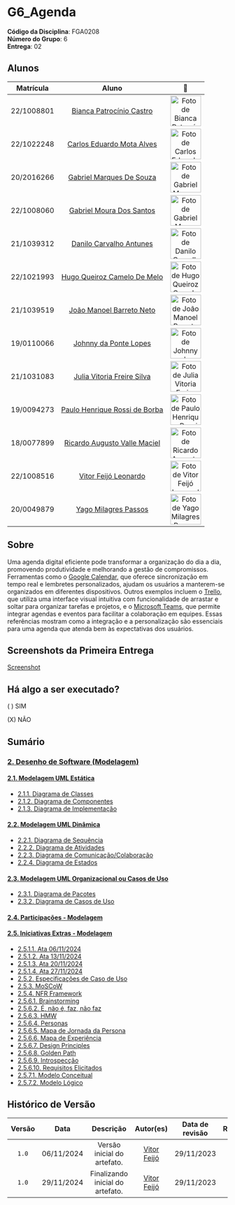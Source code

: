 # G6_Agenda

**Código da Disciplina**: FGA0208<br>
**Número do Grupo**: 6<br>
**Entrega**: 02<br>

## Alunos

<center>

| Matrícula   | Aluno                                                                                  | 📸                                                                                                         |
| :---------: | :------------------------------------------------------------------------------------: | :-------------------------------------------------------------------------------------------------------: |
| 22/1008801  | [Bianca Patrocínio Castro](https://github.com/BiancaPatrocinio7)                       | <img src="https://github.com/BiancaPatrocinio7.png" alt="Foto de Bianca Patrocínio Castro" width=70>     |
| 22/1022248  | [Carlos Eduardo Mota Alves](https://github.com/CADU110)                                | <img src="https://github.com/CADU110.png" alt="Foto de Carlos Eduardo Mota Alves" width=70>              |
| 20/2016266  | [Gabriel Marques De Souza](https://github.com/GabrielMS00)                             | <img src="https://github.com/GabrielMS00.png" alt="Foto de Gabriel Marques De Souza" width=70>           |
| 22/1008060  | [Gabriel Moura Dos Santos](https://github.com/thegm445)                                | <img src="https://github.com/thegm445.png" alt="Foto de Gabriel Moura Dos Santos" width=70>              |
| 21/1039312  | [Danilo Carvalho Antunes](https://github.com/Danilo-Carvalho-Antunes)                 | <img src="https://github.com/Danilo-Carvalho-Antunes.png" alt="Foto de Danilo Carvalho Antunes" width=70>|
| 22/1021993  | [Hugo Queiroz Camelo De Melo](https://github.com/melohugo)                             | <img src="https://github.com/melohugo.png" alt="Foto de Hugo Queiroz Camelo De Melo" width=70>           |
| 21/1039519  | [João Manoel Barreto Neto](https://github.com/JoaoBarreto03)                           | <img src="https://github.com/JoaoBarreto03.png" alt="Foto de João Manoel Barreto Neto" width=70>         |
| 19/0110066  | [Johnny da Ponte Lopes](https://github.com/JohnnyLopess)                               | <img src="https://github.com/JohnnyLopess.png" alt="Foto de Johnny da Ponte Lopes" width=70>             |
| 21/1031083  | [Julia Vitoria Freire Silva](https://github.com/juhvitoria4)                           | <img src="https://github.com/juhvitoria4.png" alt="Foto de Julia Vitoria Freire Silva" width=70>         |
| 19/0094273  | [Paulo Henrique Rossi de Borba](https://github.com/paulohborba)                        | <img src="https://github.com/paulohborba.png" alt="Foto de Paulo Henrique Rossi de Borba" width=70>      |
| 18/0077899  | [Ricardo Augusto Valle Maciel](https://github.com/avmricardo)                          | <img src="https://github.com/avmricardo.png" alt="Foto de Ricardo Augusto Valle Maciel" width=70>        |
| 22/1008516  | [Vitor Feijó Leonardo](https://github.com/vitorfleonardo)                              | <img src="https://github.com/vitorfleonardo.png" alt="Foto de Vitor Feijó Leonardo" width=70>            |
| 20/0049879  | [Yago Milagres Passos](https://github.com/yagompassos)                                 | <img src="https://github.com/yagompassos.png" alt="Foto de Yago Milagres Passos" width=70>               |

</center>

## Sobre

Uma agenda digital eficiente pode transformar a organização do dia a dia, promovendo produtividade e melhorando a gestão de compromissos. Ferramentas como o [Google Calendar](https://calendar.google.com), que oferece sincronização em tempo real e lembretes personalizados, ajudam os usuários a manterem-se organizados em diferentes dispositivos. Outros exemplos incluem o [Trello](https://trello.com), que utiliza uma interface visual intuitiva com funcionalidade de arrastar e soltar para organizar tarefas e projetos, e o [Microsoft Teams](https://www.microsoft.com/pt-br/microsoft-teams), que permite integrar agendas e eventos para facilitar a colaboração em equipes. Essas referências mostram como a integração e a personalização são essenciais para uma agenda que atenda bem às expectativas dos usuários.

## Screenshots da Primeira Entrega

[Screenshot](https://github.com/UnBArqDsw2024-2/2024.2_G6_Agenda_Entrega_02/blob/main/docs/Modelagem/screenshot.png)

## Há algo a ser executado?

( ) SIM 

(X) NÃO

## Sumário

### [2. Desenho de Software (Modelagem)](./Modelagem/2.Modelagem.md)

#### [2.1. Modelagem UML Estática](./Modelagem/2.1.ModelagemEstatica.md)

- [2.1.1. Diagrama de Classes](./foco1/d_classes.md)
- [2.1.2. Diagrama de Componentes](./foco1/d_componentes.md)
- [2.1.3. Diagrama de Implementação](./foco1/d_implementacao.md)

#### [2.2. Modelagem UML Dinâmica](./Modelagem/2.2.ModelagemDinamica.md)

- [2.2.1. Diagrama de Sequência](./foco2/d_sequencia.md)
- [2.2.2. Diagrama de Atividades](./foco2/d_atividades.md)
- [2.2.3. Diagrama de Comunicação/Colaboração](./foco2/d_comunicacao_colab.md)
- [2.2.4. Diagrama de Estados](./foco2/d_estados.md)

#### [2.3. Modelagem UML Organizacional ou Casos de Uso](./Modelagem/2.3.ModelagemOrganizacionalCasosDeUso.md)

- [2.3.1. Diagrama de Pacotes](./foco3/d_pacotes.md)
- [2.3.2. Diagrama de Casos de Uso](./foco3/d_casos_uso.md)

#### [2.4. Participações - Modelagem](./Modelagem/2.4.ParticipacoesModelagem.md)

#### [2.5. Iniciativas Extras - Modelagem](./Modelagem/2.5.IniciativasExtras.md)

- [2.5.1.1. Ata 06/11/2024](./extras/atas_reunioes/ata_06_11_2024.md)
- [2.5.1.2. Ata 13/11/2024](./extras/atas_reunioes/ata_13_11_2024.md)
- [2.5.1.3. Ata 20/11/2024](./extras/atas_reunioes/ata_20_11_2024.md)
- [2.5.1.4. Ata 27/11/2024](./extras/atas_reunioes/ata_27_11_2024.md)
- [2.5.2. Especificações de Caso de Uso](./extras/espec_caso_uso.md)
- [2.5.3. MoSCoW](./extras/moscow.md)
- [2.5.4. NFR Framework](./extras/nfr_framework.md)
- [2.5.6.1. Brainstorming](./extras/requisitos_elicitados/r_brainstorming.md)
- [2.5.6.2. É, não é, faz, não faz](./extras/requisitos_elicitados/r_e_ne_faz_nfaz.md)
- [2.5.6.3. HMW](./extras/requisitos_elicitados/r_hmw.md)
- [2.5.6.4. Personas](./extras/requisitos_elicitados/r_personas.md)
- [2.5.6.5. Mapa de Jornada da Persona](./extras/requisitos_elicitados/r_mapa_jpersona.md)
- [2.5.6.6. Mapa de Experiência](./extras/requisitos_elicitados/r_mapa_experiencia.md)
- [2.5.6.7. Design Principles](./extras/requisitos_elicitados/r_design_principles.md)
- [2.5.6.8. Golden Path](./extras/requisitos_elicitados/r_path_golden.md)
- [2.5.6.9. Introspecção](./extras/requisitos_elicitados/r_introspeccao.md)
- [2.5.6.10. Requisitos Elicitados](./extras/requisitos_elicitados/todos_requisitos.md)
- [2.5.7.1. Modelo Conceitual](./extras/modelagem/conceitual.md)
- [2.5.7.2. Modelo Lógico](./extras/modelagem/logico.md)

## Histórico de Versão

| Versão | Data | Descrição | Autor(es) | Data de revisão | Revisor(es) |
| :-: | :-: | :-: | :-: | :-: | :-: |
| `1.0` | 06/11/2024  | Versão inicial do artefato. | [Vitor Feijó](https://github.com/vitorfleonardo) | 29/11/2023 | [Carlos Alves](https://github.com/CADU110) |
| `1.0` | 29/11/2024  | Finalizando inicial do artefato. | [Vitor Feijó](https://github.com/vitorfleonardo) | 29/11/2023 | [Carlos Alves](https://github.com/CADU110) |
